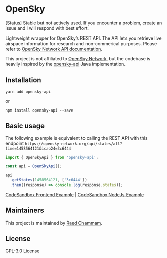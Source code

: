 # OpenSky

[Status] Stable but not actively used. If you encounter a problem, create an issue and I will respond with best effort.

Lightweight wrapper for OpenSky’s REST API. The API lets you retrieve live airspace information for research and non-commerical purposes. Please refer to [OpenSky Network API documentation](https://openskynetwork.github.io/opensky-api/index.html).

This project is not affiliated to [OpenSky Network](https://github.com/openskynetwork), but the codebase is heavily inspired by the [opensky-api](https://github.com/openskynetwork/opensky-api) Java implementation.

## Installation

```
yarn add opensky-api
```

or

```
npm install opensky-api --save
```

## Basic usage

The following example is equivalent to calling the REST API with this endpoint `https://opensky-network.org/api/states/all?time=1458564121&icao24=3c6444`

```ts
import { OpenSkyApi } from 'opensky-api';

const api = OpenSkyApi();

api
  .getStates(1458564121, ['3c6444'])
  .then((response) => console.log(response.states));
```

[CodeSandbox Frontend Example](https://codesandbox.io/s/stoic-keldysh-y0mj7o?file=/src/App.js) | [CodeSandbox NodeJs Example](https://codesandbox.io/s/billowing-glitter-l2nj36?file=/routes/index.js)

## Maintainers

This project is maintained by [Raed Chammam](https://raed.dev).

## License

GPL-3.0 License
